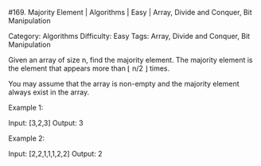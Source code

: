 #169. Majority Element | Algorithms | Easy | Array, Divide and Conquer, Bit Manipulation

Category: Algorithms
Difficulty: Easy
Tags: Array, Divide and Conquer, Bit Manipulation

Given an array of size n, find the majority element. The majority element is the element that appears more than ⌊ n/2 ⌋ times.

You may assume that the array is non-empty and the majority element always exist in the array.

Example 1:


Input: [3,2,3]
Output: 3

Example 2:


Input: [2,2,1,1,1,2,2]
Output: 2


